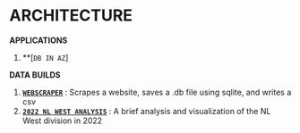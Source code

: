 # ARCHITECTURE

**APPLICATIONS**

1. **[`DB IN AZ`]

**DATA BUILDS** 

1. **[`WEBSCRAPER`](https://github.com/jfremzrai/hybrid-futr/tree/main/PROOFS/ONE/BUILDS/WEBSCRAPER)** : Scrapes a website, saves a .db file using sqlite, and writes a csv
2. **[`2022 NL WEST ANALYSIS`](https://github.com/hybrid-futr/hybrid-futr/tree/main/PROOFS/ONE/BUILDS/2022nlwest)** : A brief analysis and visualization of the NL West division in 2022